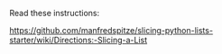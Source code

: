 Read these instructions:

https://github.com/manfredspitze/slicing-python-lists-starter/wiki/Directions:-Slicing-a-List
